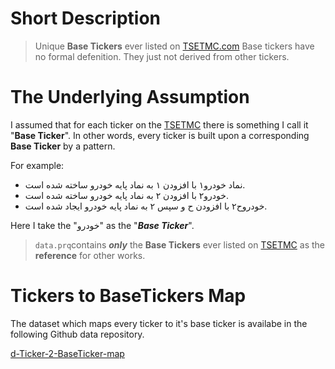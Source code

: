 # Short Description
> Unique **Base Tickers** ever listed on [TSETMC.com](http://www.tsetmc.com)
Base tickers have no formal defenition. They just not derived from other tickers.

# The Underlying Assumption
I assumed that for each ticker on the [TSETMC](http://www.tsetmc.com) 
there is something I call it "**Base Ticker**". 
In other words, every ticker is built upon a corresponding **Base Ticker**
by a pattern.


For example:

- نماد خودرو۱ با افزودن ۱ به نماد پایه خودرو ساخته شده است.
- خودرو۲ با افزودن ۲ به نماد پایه خودرو ساخته شده است.
- خودروح۲ با افزودن ح و سپس ۲ به نماد پایه خودرو ایجاد شده است.

Here I take the "خودرو" as the "***Base Ticker***".


> `data.prq`contains ***only*** the **Base Tickers** ever listed on [TSETMC](http://www.tsetmc.com) as the **reference** for other works. 

# Tickers to BaseTickers Map
The dataset which maps every ticker to it's base ticker is availabe
in the following Github data repository.

[d-Ticker-2-BaseTicker-map](https://github.com/imahdimir/d-Ticker-2-BaseTicker-map)
##

